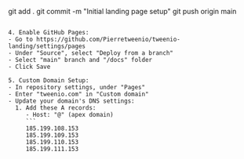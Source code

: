 git add .
   git commit -m "Initial landing page setup"
   git push origin main
   ```

4. Enable GitHub Pages:
   - Go to https://github.com/Pierretweenio/tweenio-landing/settings/pages
   - Under "Source", select "Deploy from a branch"
   - Select "main" branch and "/docs" folder
   - Click Save

5. Custom Domain Setup:
   - In repository settings, under "Pages"
   - Enter "tweenio.com" in "Custom domain"
   - Update your domain's DNS settings:
     1. Add these A records:
        - Host: "@" (apex domain)
        ```
        185.199.108.153
        185.199.109.153
        185.199.110.153
        185.199.111.153